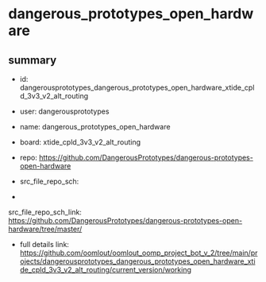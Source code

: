# dangerous_prototypes_open_hardware
 
## summary 
* id: dangerousprototypes_dangerous_prototypes_open_hardware_xtide_cpld_3v3_v2_alt_routing
* user: dangerousprototypes
* name: dangerous_prototypes_open_hardware
* board: xtide_cpld_3v3_v2_alt_routing
* repo: https://github.com/DangerousPrototypes/dangerous-prototypes-open-hardware



* src_file_repo_sch: 
*
 src_file_repo_sch_link: https://github.com/DangerousPrototypes/dangerous-prototypes-open-hardware/tree/master/
* full details link: https://github.com/oomlout/oomlout_oomp_project_bot_v_2/tree/main/projects/dangerousprototypes_dangerous_prototypes_open_hardware_xtide_cpld_3v3_v2_alt_routing/current_version/working  






